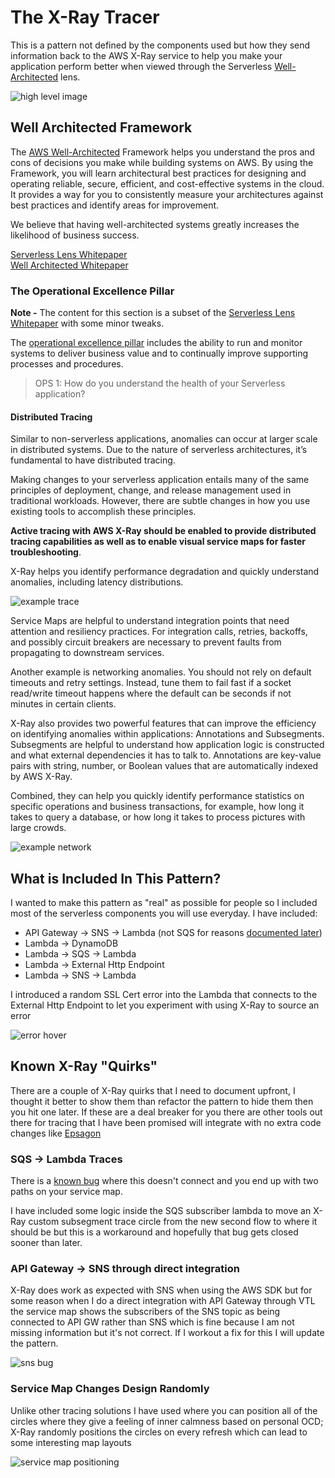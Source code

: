 # The X-Ray Tracer

This is a pattern not defined by the components used but how they send information back to the AWS X-Ray service to help you make your application perform better when viewed through the Serverless [Well-Architected](https://aws.amazon.com/architecture/well-architected/) lens.

![high level image](img/arch.png)

## Well Architected Framework

The [AWS Well-Architected](https://aws.amazon.com/architecture/well-architected/) Framework helps you understand the pros and cons of
decisions you make while building systems on AWS. By using the Framework, you will learn architectural best practices for designing and operating reliable, secure, efficient, and cost-effective systems in the cloud. It provides a way for you to consistently measure your architectures against best practices and identify areas for improvement.

We believe that having well-architected systems greatly increases the likelihood of business success.

[Serverless Lens Whitepaper](https://d1.awsstatic.com/whitepapers/architecture/AWS-Serverless-Applications-Lens.pdf) <br />
[Well Architected Whitepaper](http://d0.awsstatic.com/whitepapers/architecture/AWS_Well-Architected_Framework.pdf)

### The Operational Excellence Pillar

<strong>Note -</strong> The content for this section is a subset of the [Serverless Lens Whitepaper](https://d1.awsstatic.com/whitepapers/architecture/AWS-Serverless-Applications-Lens.pdf) with some minor tweaks.

The [operational excellence pillar](https://d1.awsstatic.com/whitepapers/architecture/AWS-Serverless-Applications-Lens.pdf#page=28) includes the ability to run and monitor systems to deliver business value and to continually improve supporting processes and procedures.

> OPS 1: How do you understand the health of your Serverless application?

#### Distributed Tracing
Similar to non-serverless applications, anomalies can occur at larger scale in distributed systems. Due to the nature of serverless architectures, it’s fundamental to have distributed tracing.

Making changes to your serverless application entails many of the same principles of deployment, change, and release management used in traditional workloads. However, there are subtle changes in how you use existing tools to accomplish these principles.

<strong>Active tracing with AWS X-Ray should be enabled to provide distributed tracing capabilities as well as to enable visual service maps for faster troubleshooting</strong>. 

X-Ray helps you identify performance degradation and quickly understand anomalies, including latency distributions.

![example trace](img/example_trace.png)

Service Maps are helpful to understand integration points that need attention and resiliency practices. For integration calls, retries, backoffs, and possibly circuit breakers are necessary to prevent faults from propagating to downstream services. 

Another example is networking anomalies. You should not rely on default timeouts and retry settings. Instead, tune them to fail fast if a socket read/write timeout happens where the default can be seconds if not minutes in certain clients.

X-Ray also provides two powerful features that can improve the efficiency on identifying anomalies within applications: Annotations and Subsegments.
Subsegments are helpful to understand how application logic is constructed and what external dependencies it has to talk to. Annotations are key-value pairs with string, number, or Boolean values that are automatically indexed by AWS X-Ray.

Combined, they can help you quickly identify performance statistics on specific
operations and business transactions, for example, how long it takes to query a
database, or how long it takes to process pictures with large crowds.

![example network](img/example_network.png)

## What is Included In This Pattern?

I wanted to make this pattern as "real" as possible for people so I included most of the serverless components you will use everyday. I have included:

- API Gateway -> SNS -> Lambda (not SQS for reasons [documented later](#sqs---lambda-traces))
- Lambda -> DynamoDB
- Lambda -> SQS -> Lambda
- Lambda -> External Http Endpoint
- Lambda -> SNS -> Lambda

I introduced a random SSL Cert error into the Lambda that connects to the External Http Endpoint to let you experiment with using X-Ray to source an error

![error hover](img/error_hover.png)

## Known X-Ray "Quirks"

There are a couple of X-Ray quirks that I need to document upfront, I thought it better to show them than refactor the pattern to hide them then you hit one later. If these are a deal breaker for you there are other tools out there for tracing that I have been promised will integrate with no extra code changes like [Epsagon](https://epsagon.com/)

### SQS -> Lambda Traces
There is a [known bug](https://github.com/aws/aws-xray-sdk-node/issues/208) where this doesn't connect and you end up with two paths on your service map.

I have included some logic inside the SQS subscriber lambda to move an X-Ray custom subsegment trace circle from the new second flow to where it should be but this is a workaround and hopefully that bug gets closed sooner than later.

### API Gateway -> SNS through direct integration
X-Ray does work as expected with SNS when using the AWS SDK but for some reason when I do a direct integration with API Gateway through VTL the service map shows the subscribers of the SNS topic as being connected to API GW rather than SNS which is fine because I am not missing information but it's not correct. If I workout a fix for this I will update the pattern.

![sns bug](img/sns_bug.png)

### Service Map Changes Design Randomly
Unlike other tracing solutions I have used where you can position all of the circles where they give a feeling of inner calmness based on personal OCD; X-Ray randomly positions the circles on every refresh which can lead to some interesting map layouts

![service map positioning](img/service_map_positioning.png)
